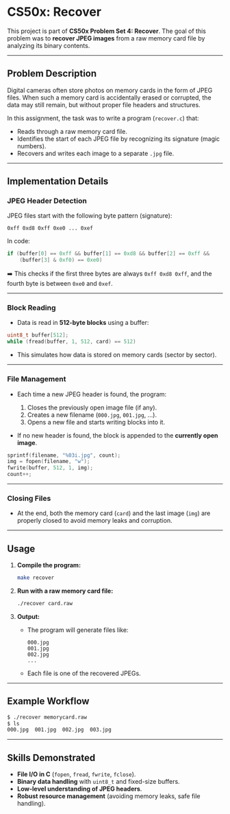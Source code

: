 # CS50x: Recover

This project is part of **CS50x Problem Set 4: Recover**.
The goal of this problem was to **recover JPEG images** from a raw memory card file by analyzing its binary contents.

---

## Problem Description

Digital cameras often store photos on memory cards in the form of JPEG files. When such a memory card is accidentally erased or corrupted, the data may still remain, but without proper file headers and structures.

In this assignment, the task was to write a program (`recover.c`) that:

* Reads through a raw memory card file.
* Identifies the start of each JPEG file by recognizing its signature (magic numbers).
* Recovers and writes each image to a separate `.jpg` file.

---

## Implementation Details

### JPEG Header Detection

JPEG files start with the following byte pattern (signature):

```
0xff 0xd8 0xff 0xe0 ... 0xef
```

In code:

```c
if (buffer[0] == 0xff && buffer[1] == 0xd8 && buffer[2] == 0xff &&
    (buffer[3] & 0xf0) == 0xe0)
```

➡️ This checks if the first three bytes are always `0xff 0xd8 0xff`, and the fourth byte is between `0xe0` and `0xef`.

---

### Block Reading

* Data is read in **512-byte blocks** using a buffer:

```c
uint8_t buffer[512];
while (fread(buffer, 1, 512, card) == 512)
```

* This simulates how data is stored on memory cards (sector by sector).

---

### File Management

* Each time a new JPEG header is found, the program:

  1. Closes the previously open image file (if any).
  2. Creates a new filename (`000.jpg`, `001.jpg`, …).
  3. Opens a new file and starts writing blocks into it.
* If no new header is found, the block is appended to the **currently open image**.

```c
sprintf(filename, "%03i.jpg", count);
img = fopen(filename, "w");
fwrite(buffer, 512, 1, img);
count++;
```

---

### Closing Files

* At the end, both the memory card (`card`) and the last image (`img`) are properly closed to avoid memory leaks and corruption.

---

## Usage

1. **Compile the program:**

   ```bash
   make recover
   ```

2. **Run with a raw memory card file:**

   ```bash
   ./recover card.raw
   ```

3. **Output:**

   * The program will generate files like:

     ```
     000.jpg
     001.jpg
     002.jpg
     ...
     ```
   * Each file is one of the recovered JPEGs.

---

## Example Workflow

```bash
$ ./recover memorycard.raw
$ ls
000.jpg  001.jpg  002.jpg  003.jpg
```

---

## Skills Demonstrated

* **File I/O in C** (`fopen`, `fread`, `fwrite`, `fclose`).
* **Binary data handling** with `uint8_t` and fixed-size buffers.
* **Low-level understanding of JPEG headers**.
* **Robust resource management** (avoiding memory leaks, safe file handling).
